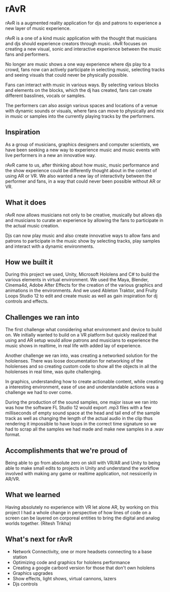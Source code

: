 # rAvR

rAvR is a augmented reality application for djs and patrons to experience a new layer of music experience.

rAvR is a one of a kind music application with the thought that musicians and djs should experience creators through music. rAvR focuses on creating a new visual, sonic and interactive experience between the music fans and performers. 

No longer are music shows a one way experience where djs play to a crowd, fans now can actively participate in selecting music, selecting tracks and seeing visuals that could never be physically possible.

Fans can interact with music in various ways. By selecting various blocks and elements on the blocks, which the dj has created, fans can create different basslines, vocals or samples. 

The performers can also assign various spaces and locations of a venue with dynamic sounds or visuals, where fans can move to physically and mix in music or samples into the currently playing tracks by the performers.



## Inspiration

As a group of musicians, graphics designers and computer scientists, we have been seeking a new way to experience music and music events with live performers in a new an innovative way. 

rAvR came to us, after thinking about how music, music performance and the show experience could be differently thought about in the context of using AR or VR. We also wanted a new lay of interactivity between the performer and fans, in a way that could never been possible without AR or VR.



## What it does



rAvR now allows musicians not only to be creative, musically but allows djs and musicians to curate an experience by allowing the fans to participate in the actual music creation. 

Djs can now play music and also create innovative ways to allow fans and patrons to participate in the music show by selecting tracks, play samples and interact with a dynamic environments.

## How we built it

During this project we used, Unity, Microsoft Hololens and C# to build the various elements in virtual environment. We used the  Maya, Blender, Cinema4d, Adobe After Effects for the creation of the various graphics and animations in the environments. And we used Ableton Traktor, and Fruity Loops Studio 12 to edit and create music as well as gain inspiration for dj controls and effects.


## Challenges we ran into

The first challenge what considering what environment and device to build on. We initially wanted to build on a VR platform but quickly realized that using and AR setup would allow patrons and musicians to experience the music shows in realtime, in real life with added lay of experience.

Another challenge we ran into, was creating a networked solution for the hololenses. There was loose documentation for networking of the hololenses and so creating custom code to show all the objects in all the hololenses in real time, was quite challenging. 

In graphics, understanding how to create actionable content, while creating a interesting environment, ease of use and understandable actions was a challenge we had to over come.

During the production of the sound samples, one major issue we ran into was how the software FL Studio 12 would export .mp3 files with a few milliseconds of empty sound space at the head and tail end of the sample track as well as changing the length of the actual audio in the clip thus rendering it impossible to have loops in the correct time signature so we had to scrap all the samples we had made and make new samples in a .wav format.

## Accomplishments that we're proud of

Being able to go from absolute zero on skill with VR/AR and Unity to being able to make small edits to projects in Unity and understand the workflow involved with making any game or realtime application, not nessicerily in AR/VR.

## What we learned

Having absolutely no experience with VR let alone AR, by working on this project I had a whole change in perspective of how lines of code on a screen can be layered on corporeal entities to bring the digital and analog worlds together. (Ritesh Trikha)



## What's next for rAvR

* Network Connectivity, one or more headsets connecting to a base station
* Optimizing code and graphics for hololens performance
* Creating a google carbord version for those that don't own hololens
* Graphics upgrades
* Show effects, light shows, virtual cannons, lazers
* Djs controls

